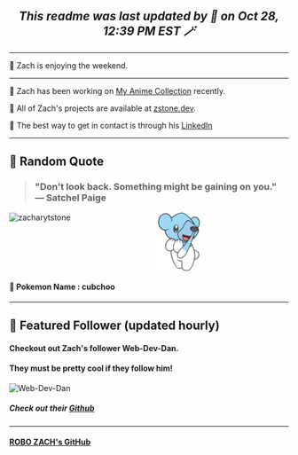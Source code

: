 <h2 align="center" style="font-style: italic; font-weight: bold;">This readme was last updated by 🤖 on Oct 28, 12:39 PM EST 🪄 </h2></a>

---

🤖 Zach is enjoying the weekend.

---

🤖 Zach has been working on [My Anime Collection](https://github.com/ZacharyTStone/My-Anime-Collection) recently.

🤖 All of Zach's projects are available at [zstone.dev](https://www.zstone.dev/).

🤖 The best way to get in contact is through his [LinkedIn](https://www.linkedin.com/in/zacharystone42)

---

<!-- Add a Quotes section -->

## 🤖 Random Quote

<h3>
<blockquote>
  "Don't look back. Something might be gaining on you."
<br>— Satchel Paige
</blockquote>
</h3>

<div style="display: flex; flex-wrap: no-wrap; width: 100%; gap: 16px">
        <img width="50%" src="https://github-readme-streak-stats.herokuapp.com/?user=zacharytstone" alt="zacharytstone" />
    <img width="15%" class='poke-img' src='https://raw.githubusercontent.com/PokeAPI/sprites/master/sprites/pokemon/other/dream-world/613.svg' alt='cubchoo'/>
</div>

#### 🤖 Pokemon Name : cubchoo</span>

---

## 🤖 Featured Follower (updated hourly)

#### Checkout out Zach's follower Web-Dev-Dan.

#### They must be pretty cool if they follow him!

<img style="width: 50vw" class='github-img' src='https://avatars.githubusercontent.com/u/80458000?v=4' alt='Web-Dev-Dan'/>

##### Check out their [Github](https://github.com/Web-Dev-Dan)

---

#### [ROBO ZACH's GitHub](https://github.com/ROBO-ZACH)
